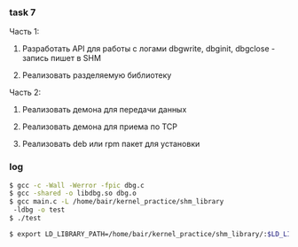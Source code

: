 ### task 7

Часть 1:

1. Разработать API для работы с логами dbgwrite, dbginit, dbgclose - запись пишет в SHM

2. Реализовать разделяемую библиотеку

Часть 2:

1. Реализовать демона для передачи данных

2. Реализовать демона для приема по TCP

3. Реализовать deb или rpm пакет для установки


### log

```bash
$ gcc -c -Wall -Werror -fpic dbg.c
$ gcc -shared -o libdbg.so dbg.o 
$ gcc main.c -L /home/bair/kernel_practice/shm_library
 -ldbg -o test 
$ ./test
```

```bash
$ export LD_LIBRARY_PATH=/home/bair/kernel_practice/shm_library/:$LD_LIBRARY_PATH
```